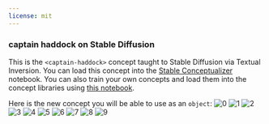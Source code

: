 ```yaml
---
license: mit
---
```

### captain haddock on Stable Diffusion
This is the `<captain-haddock>` concept taught to Stable Diffusion via Textual Inversion. You can load this concept into the [Stable Conceptualizer](https://colab.research.google.com/github/huggingface/notebooks/blob/main/diffusers/stable_conceptualizer_inference.ipynb) notebook. You can also train your own concepts and load them into the concept libraries using [this notebook](https://colab.research.google.com/github/huggingface/notebooks/blob/main/diffusers/sd_textual_inversion_training.ipynb).

Here is the new concept you will be able to use as an `object`:
![<captain-haddock> 0](https://huggingface.co/sd-concepts-library/captain-haddock/resolve/main/concept_images/0.jpeg)
![<captain-haddock> 1](https://huggingface.co/sd-concepts-library/captain-haddock/resolve/main/concept_images/1.jpeg)
![<captain-haddock> 2](https://huggingface.co/sd-concepts-library/captain-haddock/resolve/main/concept_images/2.jpeg)
![<captain-haddock> 3](https://huggingface.co/sd-concepts-library/captain-haddock/resolve/main/concept_images/3.jpeg)
![<captain-haddock> 4](https://huggingface.co/sd-concepts-library/captain-haddock/resolve/main/concept_images/4.jpeg)
![<captain-haddock> 5](https://huggingface.co/sd-concepts-library/captain-haddock/resolve/main/concept_images/5.jpeg)
![<captain-haddock> 6](https://huggingface.co/sd-concepts-library/captain-haddock/resolve/main/concept_images/6.jpeg)
![<captain-haddock> 7](https://huggingface.co/sd-concepts-library/captain-haddock/resolve/main/concept_images/7.jpeg)
![<captain-haddock> 8](https://huggingface.co/sd-concepts-library/captain-haddock/resolve/main/concept_images/8.jpeg)
![<captain-haddock> 9](https://huggingface.co/sd-concepts-library/captain-haddock/resolve/main/concept_images/9.jpeg)

